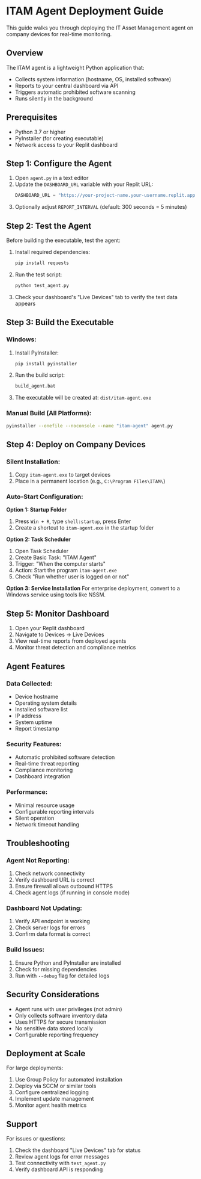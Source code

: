# ITAM Agent Deployment Guide

This guide walks you through deploying the IT Asset Management agent on company devices for real-time monitoring.

## Overview

The ITAM agent is a lightweight Python application that:
- Collects system information (hostname, OS, installed software)
- Reports to your central dashboard via API
- Triggers automatic prohibited software scanning
- Runs silently in the background

## Prerequisites

- Python 3.7 or higher
- PyInstaller (for creating executable)
- Network access to your Replit dashboard

## Step 1: Configure the Agent

1. Open `agent.py` in a text editor
2. Update the `DASHBOARD_URL` variable with your Replit URL:
   ```python
   DASHBOARD_URL = "https://your-project-name.your-username.replit.app/api/device-update"
   ```
3. Optionally adjust `REPORT_INTERVAL` (default: 300 seconds = 5 minutes)

## Step 2: Test the Agent

Before building the executable, test the agent:

1. Install required dependencies:
   ```bash
   pip install requests
   ```

2. Run the test script:
   ```bash
   python test_agent.py
   ```

3. Check your dashboard's "Live Devices" tab to verify the test data appears

## Step 3: Build the Executable

### Windows:

1. Install PyInstaller:
   ```bash
   pip install pyinstaller
   ```

2. Run the build script:
   ```bash
   build_agent.bat
   ```

3. The executable will be created at: `dist/itam-agent.exe`

### Manual Build (All Platforms):

```bash
pyinstaller --onefile --noconsole --name "itam-agent" agent.py
```

## Step 4: Deploy on Company Devices

### Silent Installation:

1. Copy `itam-agent.exe` to target devices
2. Place in a permanent location (e.g., `C:\Program Files\ITAM\`)

### Auto-Start Configuration:

**Option 1: Startup Folder**
1. Press `Win + R`, type `shell:startup`, press Enter
2. Create a shortcut to `itam-agent.exe` in the startup folder

**Option 2: Task Scheduler**
1. Open Task Scheduler
2. Create Basic Task: "ITAM Agent"
3. Trigger: "When the computer starts"
4. Action: Start the program `itam-agent.exe`
5. Check "Run whether user is logged on or not"

**Option 3: Service Installation**
For enterprise deployment, convert to a Windows service using tools like NSSM.

## Step 5: Monitor Dashboard

1. Open your Replit dashboard
2. Navigate to Devices → Live Devices
3. View real-time reports from deployed agents
4. Monitor threat detection and compliance metrics

## Agent Features

### Data Collected:
- Device hostname
- Operating system details
- Installed software list
- IP address
- System uptime
- Report timestamp

### Security Features:
- Automatic prohibited software detection
- Real-time threat reporting
- Compliance monitoring
- Dashboard integration

### Performance:
- Minimal resource usage
- Configurable reporting intervals
- Silent operation
- Network timeout handling

## Troubleshooting

### Agent Not Reporting:
1. Check network connectivity
2. Verify dashboard URL is correct
3. Ensure firewall allows outbound HTTPS
4. Check agent logs (if running in console mode)

### Dashboard Not Updating:
1. Verify API endpoint is working
2. Check server logs for errors
3. Confirm data format is correct

### Build Issues:
1. Ensure Python and PyInstaller are installed
2. Check for missing dependencies
3. Run with `--debug` flag for detailed logs

## Security Considerations

- Agent runs with user privileges (not admin)
- Only collects software inventory data
- Uses HTTPS for secure transmission
- No sensitive data stored locally
- Configurable reporting frequency

## Deployment at Scale

For large deployments:
1. Use Group Policy for automated installation
2. Deploy via SCCM or similar tools
3. Configure centralized logging
4. Implement update management
5. Monitor agent health metrics

## Support

For issues or questions:
1. Check the dashboard "Live Devices" tab for status
2. Review agent logs for error messages
3. Test connectivity with `test_agent.py`
4. Verify dashboard API is responding